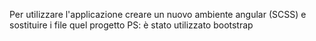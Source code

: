 Per utilizzare l'applicazione creare un nuovo ambiente angular (SCSS) e sostituire i file quel progetto
PS: è stato utilizzato bootstrap
